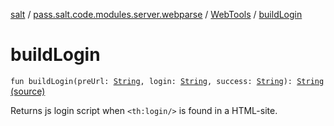 [salt](../../index.md) / [pass.salt.code.modules.server.webparse](../index.md) / [WebTools](index.md) / [buildLogin](./build-login.md)

# buildLogin

`fun buildLogin(preUrl: `[`String`](https://kotlinlang.org/api/latest/jvm/stdlib/kotlin/-string/index.html)`, login: `[`String`](https://kotlinlang.org/api/latest/jvm/stdlib/kotlin/-string/index.html)`, success: `[`String`](https://kotlinlang.org/api/latest/jvm/stdlib/kotlin/-string/index.html)`): `[`String`](https://kotlinlang.org/api/latest/jvm/stdlib/kotlin/-string/index.html) [(source)](https://github.com/kurbaniec-tgm/salt/tree/master/code/modules/server/webparse/WebTools.kt#L14)

Returns js login script when `<th:login/>` is found in a HTML-site.


